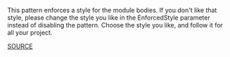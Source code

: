 This pattern enforces a style for the module bodies. If you don't like that style, please change the style you like in the EnforcedStyle parameter instead of disabling the pattern. Choose the style you like, and follow it for all your project.

[SOURCE](http://www.rubydoc.info/gems/rubocop/RuboCop/Cop/Style/EmptylinesAroundModuleBody)
